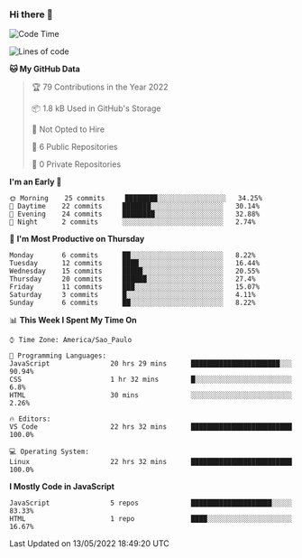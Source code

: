 ### Hi there 👋



<!--START_SECTION:waka-->
![Code Time](http://img.shields.io/badge/Code%20Time-128%20hrs%2012%20mins-blue)

![Lines of code](https://img.shields.io/badge/From%20Hello%20World%20I%27ve%20Written-36%20Thousand%20lines%20of%20code-blue)

**🐱 My GitHub Data** 

> 🏆 79 Contributions in the Year 2022
 > 
> 📦 1.8 kB Used in GitHub's Storage 
 > 
> 🚫 Not Opted to Hire
 > 
> 📜 6 Public Repositories 
 > 
> 🔑 0 Private Repositories  
 > 
**I'm an Early 🐤** 

```text
🌞 Morning    25 commits     ████████░░░░░░░░░░░░░░░░░   34.25% 
🌆 Daytime    22 commits     ███████░░░░░░░░░░░░░░░░░░   30.14% 
🌃 Evening    24 commits     ████████░░░░░░░░░░░░░░░░░   32.88% 
🌙 Night      2 commits      ░░░░░░░░░░░░░░░░░░░░░░░░░   2.74%

```
📅 **I'm Most Productive on Thursday** 

```text
Monday       6 commits      ██░░░░░░░░░░░░░░░░░░░░░░░   8.22% 
Tuesday      12 commits     ████░░░░░░░░░░░░░░░░░░░░░   16.44% 
Wednesday    15 commits     █████░░░░░░░░░░░░░░░░░░░░   20.55% 
Thursday     20 commits     ██████░░░░░░░░░░░░░░░░░░░   27.4% 
Friday       11 commits     ███░░░░░░░░░░░░░░░░░░░░░░   15.07% 
Saturday     3 commits      █░░░░░░░░░░░░░░░░░░░░░░░░   4.11% 
Sunday       6 commits      ██░░░░░░░░░░░░░░░░░░░░░░░   8.22%

```


📊 **This Week I Spent My Time On** 

```text
⌚︎ Time Zone: America/Sao_Paulo

💬 Programming Languages: 
JavaScript               20 hrs 29 mins      ██████████████████████░░░   90.94% 
CSS                      1 hr 32 mins        █░░░░░░░░░░░░░░░░░░░░░░░░   6.8% 
HTML                     30 mins             ░░░░░░░░░░░░░░░░░░░░░░░░░   2.26%

🔥 Editors: 
VS Code                  22 hrs 32 mins      █████████████████████████   100.0%

💻 Operating System: 
Linux                    22 hrs 32 mins      █████████████████████████   100.0%

```

**I Mostly Code in JavaScript** 

```text
JavaScript               5 repos             ████████████████████░░░░░   83.33% 
HTML                     1 repo              ████░░░░░░░░░░░░░░░░░░░░░   16.67%

```



 Last Updated on 13/05/2022 18:49:20 UTC
<!--END_SECTION:waka-->

